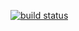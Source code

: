 [![build status](http://139.198.9.208/zacksleo/metronic/badges/master/build.svg)](http://139.198.9.208/zacksleo/metronic/commits/master)